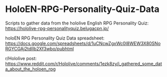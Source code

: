 # HoloEN-RPG-Personality-Quiz-Data
Scripts to gather data from the hololive English RPG Personality Quiz:  
https://hololive-rpg-personalityquiz.belugacpn.jp/

holoEN RPG Personality Quiz Data spreadsheet:  
https://docs.google.com/spreadsheets/d/1uCNcwZgxWc0I8WEW3X80SNoRGYCGAj2tdIIb2Xf3wbo/pubhtml

r/Hololive post:  
https://www.reddit.com/r/Hololive/comments/1ezk8zy/i_gathered_some_data_about_the_holoen_rpg
